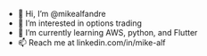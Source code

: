 - 👋 Hi, I’m @mikealfandre
- 👀 I’m interested in options trading
- 🌱 I’m currently learning AWS, python, and Flutter
- 📫 Reach me at linkedin.com/in/mike-alf

<!---
mikealfandre/mikealfandre is a ✨ special ✨ repository because its `README.md` (this file) appears on your GitHub profile.
You can click the Preview link to take a look at your changes.
--->
